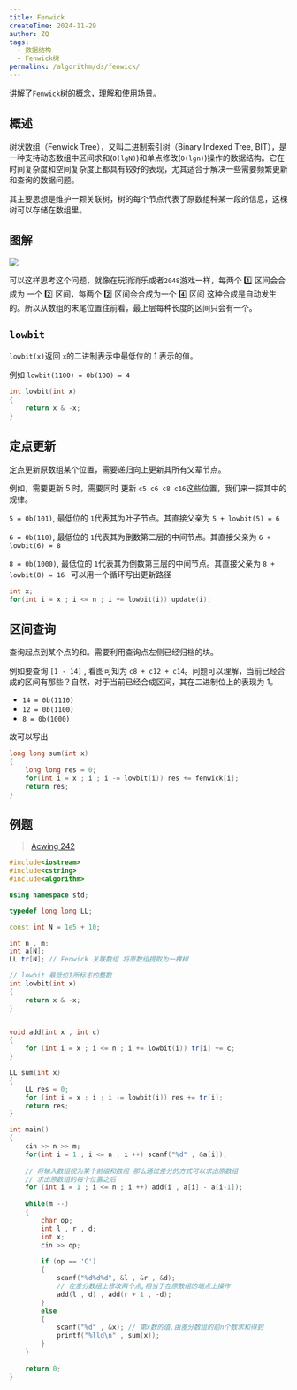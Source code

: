 ```yaml
---
title: Fenwick
createTime: 2024-11-29
author: ZQ
tags:
  - 数据结构
  - Fenwick树
permalink: /algorithm/ds/fenwick/
---
```


讲解了`Fenwick`树的概念，理解和使用场景。

<!-- more -->

## 概述

树状数组（Fenwick Tree），又叫二进制索引树（Binary Indexed Tree, BIT），是一种支持动态数组中区间求和(`O(lgN)`)和单点修改(`O(lgn)`)操作的数据结构。它在时间复杂度和空间复杂度上都具有较好的表现，尤其适合于解决一些需要频繁更新和查询的数据问题。

其主要思想是维护一颗关联树，树的每个节点代表了原数组种某一段的信息，这棵树可以存储在数组里。

## 图解

![](https://alicloud-pic.oss-cn-shanghai.aliyuncs.com/BlogImg/Algorithm/Fenwick/Fenwick%20Tree.png)

可以这样思考这个问题，就像在玩消消乐或者`2048`游戏一样，每两个 1️⃣ 区间会合成为 一个 2️⃣ 区间，每两个 2️⃣ 区间会合成为一个 4️⃣ 区间 这种合成是自动发生的。所以从数组的末尾位置往前看，最上层每种长度的区间只会有一个。

## `lowbit`

`lowbit(x)`返回 `x`的二进制表示中最低位的 1 表示的值。

例如 `lowbit(1100) = 0b(100) = 4`

```cpp
int lowbit(int x)
{
	return x & -x;
}
```

## 定点更新

定点更新原数组某个位置，需要递归向上更新其所有父辈节点。

例如，需要更新 5 时，需要同时 更新 `c5 c6 c8 c16`这些位置，我们来一探其中的规律。 

`5 = 0b(101)`, 最低位的 `1`代表其为叶子节点。其直接父亲为 `5 + lowbit(5) = 6`

`6 = 0b(110)`, 最低位的 `1`代表其为倒数第二层的中间节点。其直接父亲为 `6 + lowbit(6) = 8`

`8 = 0b(1000)`, 最低位的 `1`代表其为倒数第三层的中间节点。其直接父亲为 `8 + lowbit(8) = 16
`
可以用一个循环写出更新路径

```cpp
int x;
for(int i = x ; i <= n ; i += lowbit(i)) update(i);
```


## 区间查询

查询起点到某个点的和。需要利用查询点左侧已经归档的块。

例如要查询 `[1 - 14]` , 看图可知为 `c8 + c12 + c14`。问题可以理解，当前已经合成的区间有那些？自然，对于当前已经合成区间，其在二进制位上的表现为 1。

+ `14 = 0b(1110)`
+ `12 = 0b(1100)` 
+ `8 = 0b(1000)` 

故可以写出

```cpp
long long sum(int x)
{
	long long res = 0;
	for(int i = x ; i ; i -= lowbit(i)) res += fenwick[i];
	return res;
}
```

## 例题

>[Acwing 242](https://www.acwing.com/activity/content/problem/content/1593/)

```cpp
#include<iostream>
#include<cstring>
#include<algorithm>

using namespace std;

typedef long long LL;

const int N = 1e5 + 10;

int n , m;
int a[N];
LL tr[N]; // Fenwick 关联数组 将原数组提取为一棵树

// lowbit 最低位1所标志的整数
int lowbit(int x)
{
    return x & -x;
}


void add(int x , int c)
{
    for (int i = x ; i <= n ; i += lowbit(i)) tr[i] += c;
}

LL sum(int x)
{
    LL res = 0;
    for (int i = x ; i ; i -= lowbit(i)) res += tr[i];
    return res;
}

int main()
{
    cin >> n >> m;
    for(int i = 1 ; i <= n ; i ++) scanf("%d" , &a[i]);
    
    // 将输入数组视为某个前缀和数组 那么通过差分的方式可以求出原数组
    // 求出原数组的每个位置之后 
    for (int i = 1 ; i <= n ; i ++) add(i , a[i] - a[i-1]);
    
    while(m --)
    {
        char op;
        int l , r , d;
        int x;
        cin >> op;
        
        if (op == 'C')
        {
            scanf("%d%d%d", &l , &r , &d);
            // 在差分数组上修改两个点,相当于在原数组的端点上操作
            add(l , d) , add(r + 1 , -d);
        }
        else
        {
            scanf("%d" , &x); // 第x数的值,由差分数组的前n个数求和得到
            printf("%lld\n" , sum(x));
        }
    }
    
    return 0;
}
```
